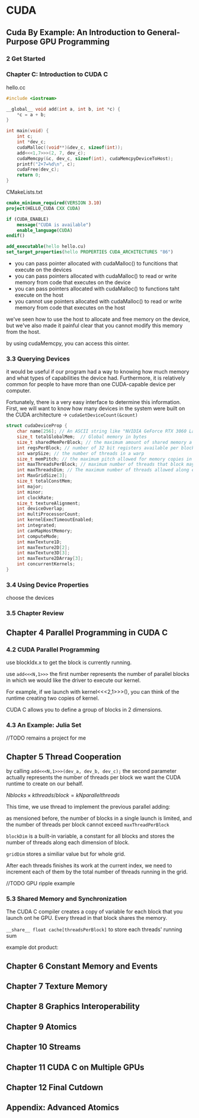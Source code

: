 # CUDA

## Cuda By Example: An Introduction to General-Purpose GPU Programming

### 2 Get Started
### Chapter C: Introduction to CUDA C

hello.cc
```cpp
#include <iostream>

__global__ void add(int a, int b, int *c) {
    *c = a + b;
}

int main(void) {
    int c;
    int *dev_c;
    cudaMalloc((void**)&dev_c, sizeof(int));
    add<<<1,7>>>(2, 7, dev_c);
    cudaMemcpy(&c, dev_c, sizeof(int), cudaMemcpyDeviceToHost);
    printf("2+7=%d\n", c);
    cudaFree(dev_c);
    return 0;
}
```
CMakeLists.txt
```cmake
cmake_minimum_required(VERSION 3.10)
project(HELLO_CUDA CXX CUDA)

if (CUDA_ENABLE)
    message("CUDA is available")
    enable_language(CUDA)
endif()

add_executable(hello hello.cu)
set_target_properties(hello PROPERTIES CUDA_ARCHITECTURES "86")
```

- you can pass pointer allocated with cudaMalloc() to funcitions that execute on the devices
- you can pass pointers allocated with cudaMalloc() to read or write memory from code that executes on the device
- you can pass pointers allocated with cudaMalloc() to functions taht execute on the host
- you cannot use pointers allocated with cudaMalloc() to read or write memory from code that executes on the host

we've seen how to use the host to allocate and free memory on the device, but we've also made it painful clear that you cannot modify this memory from the host.

by using cudaMemcpy, you can access this ointer.

### 3.3 Querying Devices

it would be useful if our program had a way to knowing how much memory and what types of capabilities the device had. Furthermore, it is relatively common for people to have more than one CUDA-capable device per computer. 

Fortunately, there is a very easy interface to determine this information. First, we will want to know how many devices in the system were built on the CUDA architecture -> `cudaGetDeviceCount(&count)`

```cpp
struct cudaDeviceProp {
    char name[256]; // An ASCII string like "NVIDIA GeForce RTX 3060 Laptop GPU"
    size_t totalGlobalMem;  // Global memory in bytes
    size_t sharedMemPerBlock; // the maximum amount of shared memory a single block may use in a bytes.
    int regsPerBlock; // number of 32 bit registers available per block
    int warpSize; // the number of threads in a warp
    size_t memPitch; // the maximum pitch allowed for memory copies in bytes
    int maxThreadsPerBlock; // maximum number of threads that block may contain
    int maxThreadsDim; // The maximum number of threads allowed along each dimentsion of a block
    int MaxGridSize[3];
    size_t totalConstMem;
    int major;
    int minor;
    int clockRate;
    size_t textureAlignment;
    int deviceOverlap;
    int multiProcessorCount;
    int kernelExecTimeoutEnabled;
    int integrated;
    int canMapHostMemory;
    int computeMode;
    int maxTexture1D;
    int maxTexture2D[2];
    int maxTexture3D[3];
    int maxTexture2DArray[3];
    int concurrentKernels;
}

```


### 3.4 Using Device Properties

choose the devices

### 3.5 Chapter Review

## Chapter 4 Parallel Programming in CUDA C

### 4.2 CUDA Parallel Programming

use blockIdx.x to get the block is currently running.

use `add<<<N,1>>>` the first number represents the number of parallel blocks in which we would like the driver to execute our kernel.

For example, if we launch with kernel<<<2,1>>>(), you can think of the runtime creating two copies of kernel.

CUDA C allows you to define a group of blocks in 2 dimensions.

### 4.3 An Example: Julia Set
//TODO remains a project for me

## Chapter 5 Thread Cooperation

by calling `add<<<N,1>>>(dev_a, dev_b, dev_c);` the second parameter actually represents the number of threads per block we want the CUDA runtime to create on our behalf.

$N blocks \times k threads/block = kN parallel threads$

This time, we use thread to implement the previous parallel adding:

as mensioned before, the number of blocks in a single launch is limited, and the number of threads per block cannot exceed `maxThreadPerBlock`

`blockDim` is a built-in variable, a constant for all blocks and stores the number of threads along each dimension of block.

`gridDim` stores a similiar value but for whole grid.

After each threads finishes its work at the current index, we need to increment each of them by the total number of threads running in the grid.

//TODO GPU ripple example

### 5.3 Shared Memory and Synchronization

The CUDA C compiler creates a copy of variable for each block that you launch ont he GPU. Every thread in that block shares the memory.

`__share__ float cache[threadsPerBlock]`
to store each threads' running sum

example dot product:

## Chapter 6 Constant Memory and Events

## Chapter 7 Texture Memory

## Chapter 8 Graphics Interoperability

## Chapter 9 Atomics

## Chapter 10 Streams

## Chapter 11 CUDA C on Multiple GPUs

## Chapter 12 Final Cutdown

## Appendix: Advanced Atomics